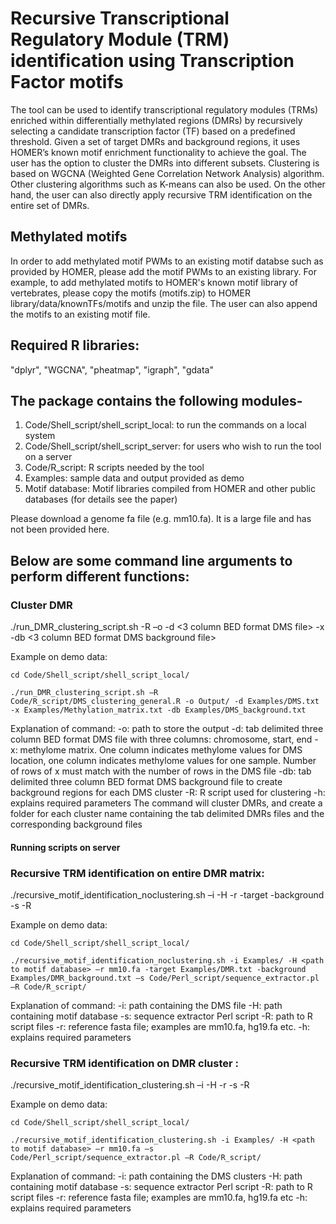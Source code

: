 # Recursive Transcriptional Regulatory Module (TRM) identification using Transcription Factor motifs
The tool can be used to identify transcriptional regulatory modules (TRMs) enriched within differentially methylated regions (DMRs) by recursively selecting a candidate transcription factor (TF) based on a predefined threshold. Given a set of target DMRs and background regions, it uses HOMER’s known motif enrichment functionality to achieve the goal. The user has the option to cluster the DMRs into different subsets. Clustering is based on WGCNA (Weighted Gene Correlation Network Analysis) algorithm. Other clustering algorithms such as K-means can also be used. On the other hand, the user can also directly apply recursive TRM identification on the entire set of DMRs. 

## Methylated motifs
In order to add methylated motif PWMs to an existing motif databse such as provided by HOMER, please add the motif PWMs to an existing library. For example, to add methylated motifs to HOMER's known motif library of vertebrates, please copy the motifs (motifs.zip) to HOMER library/data/knownTFs/motifs and unzip the file. The user can also append the motifs to an existing motif file.

## Required R libraries: 
"dplyr", "WGCNA", "pheatmap", "igraph", "gdata"

## The package contains the following modules-
1.	Code/Shell_script/shell_script_local: to run the commands on a local system
2.	Code/Shell_script/shell_script_server: for users who wish to run the tool on a server
3.	Code/R_script: R scripts needed by the tool
4.	Examples: sample data and output provided as demo
5.	Motif database: Motif libraries compiled from HOMER and other public databases (for details see the paper)

Please download a genome fa file (e.g. mm10.fa). It is a large file and has not been provided here.

## Below are some command line arguments to perform different functions:

### Cluster DMR 

./run_DMR_clustering_script.sh -R <path to R script files> –o <path to output directory> -d <3 column BED format DMS file> -x <Methylome matrix> -db <3 column BED format DMS background file> 

Example on demo data:

```
cd Code/Shell_script/shell_script_local/ 

./run_DMR_clustering_script.sh –R Code/R_script/DMS_clustering_general.R -o Output/ -d Examples/DMS.txt -x Examples/Methylation_matrix.txt -db Examples/DMS_background.txt 
```

Explanation of command:
-o: path to store the output
-d: tab delimited three column BED format DMS file with three columns: chromosome, start, end
-x: methylome matrix. One column indicates methylome values for DMS location, one column indicates methylome values for one sample. Number of rows of x must match with the number of rows in the DMS file
-db: tab delimited three column BED format DMS background file to create background regions for each DMS cluster
-R: R script used for clustering
-h: explains required parameters
The command will cluster DMRs, and create a folder for each cluster name containing the tab delimited DMRs files and the corresponding background files

#### Running scripts on server


### Recursive TRM identification on entire DMR matrix:

./recursive_motif_identification_noclustering.sh –i <path to input directory containing DMR files> -H <path to motif database> -r <fasta file> -target <DMR matrix> -background <DMR background matrix> -s <sequence extractor script> -R <path to R script files>

Example on demo data:

```
cd Code/Shell_script/shell_script_local/ 

./recursive_motif_identification_noclustering.sh -i Examples/ -H <path to motif database> –r mm10.fa -target Examples/DMR.txt -background Examples/DMR_background.txt –s Code/Perl_script/sequence_extractor.pl –R Code/R_script/
```

Explanation of command:
-i: path containing the DMS file
-H: path containing motif database 
-s:  sequence extractor Perl script
-R: path to R script files
-r: reference fasta file; examples are mm10.fa, hg19.fa etc.
-h: explains required parameters


### Recursive TRM identification on DMR cluster :

./recursive_motif_identification_clustering.sh –i <path to input directory containing DMR clusters> -H <path to motif database> -r <fasta file> -s <sequence extractor script> -R <path to R script files>

Example on demo data:

```
cd Code/Shell_script/shell_script_local/ 

./recursive_motif_identification_clustering.sh -i Examples/ -H <path to motif database> –r mm10.fa –s Code/Perl_script/sequence_extractor.pl –R Code/R_script/
```

Explanation of command:
-i: path containing the DMS clusters
-H: path containing motif database 
-s:  sequence extractor Perl script
-R: path to R script files
-r: reference fasta file; examples are mm10.fa, hg19.fa etc
-h: explains required parameters


